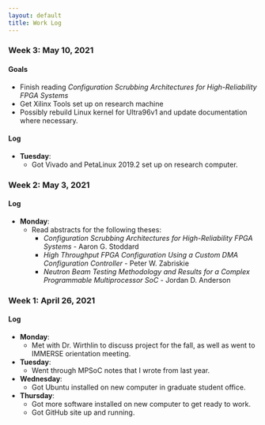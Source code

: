 ```yaml
---
layout: default
title: Work Log
---
```


### Week 3: May 10, 2021

#### Goals

* Finish reading _Configuration Scrubbing Architectures for High-Reliability FPGA Systems_
* Get Xilinx Tools set up on research machine
* Possibly rebuild Linux kernel for Ultra96v1 and update documentation where necessary.

#### Log

* **Tuesday**:
  * Got Vivado and PetaLinux 2019.2 set up on research computer.

### Week 2: May 3, 2021

#### Log

* **Monday**:
  * Read abstracts for the following theses:
    * _Configuration Scrubbing Architectures for High-Reliability FPGA Systems_ - Aaron G. Stoddard
    * _High Throughput FPGA Configuration Using a Custom DMA Configuration Controller_ - Peter W. Zabriskie
    * _Neutron Beam Testing Methodology and Results for a Complex Programmable Multiprocessor SoC_ - Jordan D. Anderson

### Week 1: April 26, 2021

#### Log

* **Monday**: 
  * Met with Dr. Wirthlin to discuss project for the fall, as well as went to IMMERSE orientation meeting.
* **Tuesday**: 
  * Went through MPSoC notes that I wrote from last year.
* **Wednesday**: 
  * Got Ubuntu installed on new computer in graduate student office.
* **Thursday**:
  * Got more software installed on new computer to get ready to work.
  * Got GitHub site up and running.
